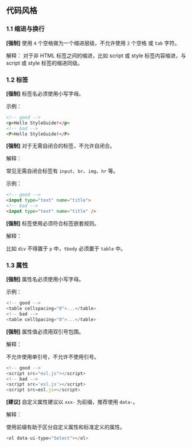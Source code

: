 ## 代码风格

### 1.1 缩进与换行

**[强制]** 使用 `4` 个空格做为一个缩进层级，不允许使用 `2` 个空格 或 `tab` 字符。

解释：
对于非 HTML 标签之间的缩进，比如 script 或 style 标签内容缩进，与 script 或 style 标签的缩进同级。

### 1.2 标签

**[强制]** 标签名必须使用小写字母。

示例：

```html
<!-- good -->
<p>Hello StyleGuide!</p>
<!-- bad -->
<P>Hello StyleGuide!</P>
```

**[强制]** 对于无需自闭合的标签，不允许自闭合。

解释：

常见无需自闭合标签有 `input`、`br`、`img`、`hr` 等。

示例：

```html
<!-- good -->
<input type="text" name="title">
<!-- bad -->
<input type="text" name="title" />
```

**[强制]** 标签使用必须符合标签嵌套规则。

解释：

比如 `div` 不得置于 `p` 中，`tbody` 必须置于 `table` 中。

### 1.3 属性

**[强制]** 属性名必须使用小写字母。

示例：

```js
<!-- good -->
<table cellspacing="0">...</table>
<!-- bad -->
<table cellSpacing="0">...</table>
```

**[强制]** 属性值必须用双引号包围。

解释：

不允许使用单引号，不允许不使用引号。

```js
<!-- good -->
<script src="esl.js"></script>
<!-- bad -->
<script src='esl.js'></script>
<script src=esl.js></script>
```

**[建议]** 自定义属性建议以 `xxx-` 为前缀，推荐使用 `data-`。

解释：

使用前缀有助于区分自定义属性和标准定义的属性。

```js
<ol data-ui-type="Select"></ol>
```

